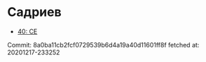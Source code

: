 # Садриев
- [40: CE](40.md)

Commit: 8a0ba11cb2fcf0729539b6d4a19a40d11601ff8f
 fetched at: 20201217-233252
